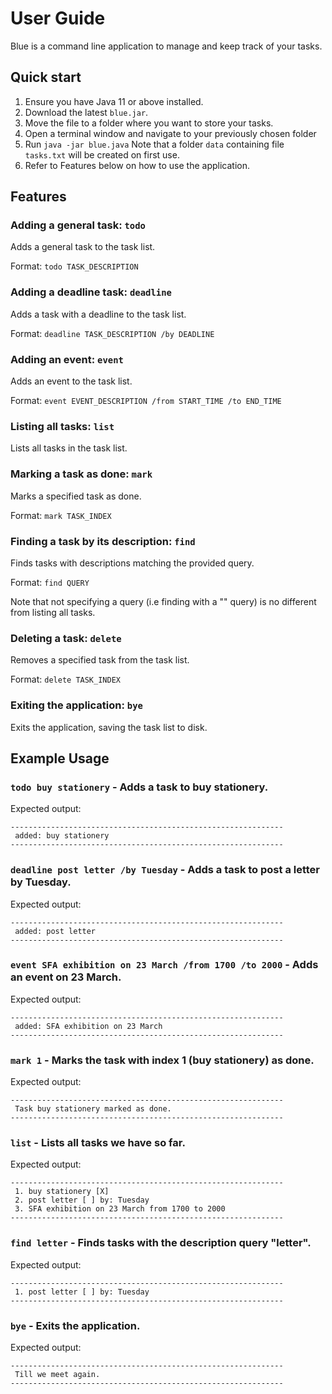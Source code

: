 # User Guide

Blue is a command line application to manage and keep track of your tasks.

## Quick start
1. Ensure you have Java 11 or above installed.
2. Download the latest `blue.jar`.
3. Move the file to a folder where you want to store your tasks.
4. Open a terminal window and navigate to your previously chosen folder
5. Run `java -jar blue.java`
Note that a folder `data` containing file `tasks.txt` will be created on first use.
6. Refer to Features below on how to use the application.

## Features 

### Adding a general task: `todo`

Adds a general task to the task list.

Format: `todo TASK_DESCRIPTION`

### Adding a deadline task: `deadline`

Adds a task with a deadline to the task list.

Format: `deadline TASK_DESCRIPTION /by DEADLINE`

### Adding an event: `event`

Adds an event to the task list.

Format: `event EVENT_DESCRIPTION /from START_TIME /to END_TIME`

### Listing all tasks: `list`

Lists all tasks in the task list.

### Marking a task as done: `mark`

Marks a specified task as done.

Format: `mark TASK_INDEX`

### Finding a task by its description: `find`

Finds tasks with descriptions matching the provided query.

Format: `find QUERY`

Note that not specifying a query (i.e finding with a "" query) is no different from listing all tasks.

### Deleting a task: `delete`

Removes a specified task from the task list.

Format: `delete TASK_INDEX`

### Exiting the application: `bye`

Exits the application, saving the task list to disk.

## Example Usage

### `todo buy stationery` - Adds a task to buy stationery.
Expected output:
```
-------------------------------------------------------------
 added: buy stationery
-------------------------------------------------------------
```

### `deadline post letter /by Tuesday` - Adds a task to post a letter by Tuesday.
Expected output:
```
-------------------------------------------------------------
 added: post letter
-------------------------------------------------------------
```

### `event SFA exhibition on 23 March /from 1700 /to 2000` - Adds an event on 23 March.
Expected output:
```
-------------------------------------------------------------
 added: SFA exhibition on 23 March
-------------------------------------------------------------
```

### `mark 1` - Marks the task with index 1 (buy stationery) as done.
Expected output:
```
-------------------------------------------------------------
 Task buy stationery marked as done.
-------------------------------------------------------------
```

### `list` - Lists all tasks we have so far.
Expected output:
```
-------------------------------------------------------------
 1. buy stationery [X]
 2. post letter [ ] by: Tuesday
 3. SFA exhibition on 23 March from 1700 to 2000
-------------------------------------------------------------
```

### `find letter` - Finds tasks with the description query "letter".
Expected output:
```
-------------------------------------------------------------
 1. post letter [ ] by: Tuesday
-------------------------------------------------------------
```

### `bye` - Exits the application.
Expected output:
```
-------------------------------------------------------------
 Till we meet again.
-------------------------------------------------------------
```
